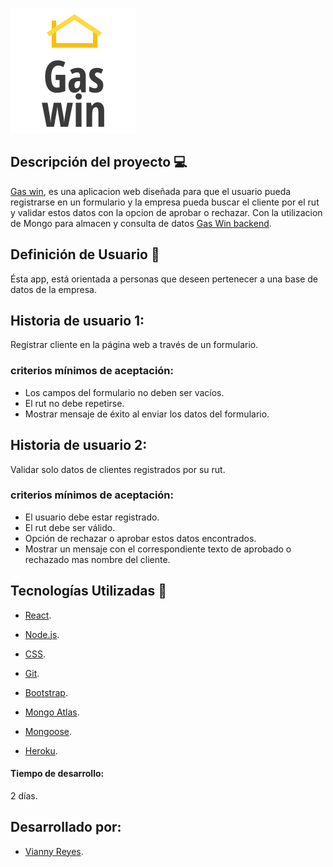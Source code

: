 ![icon](readmeImg/icon.png)

## Descripción del proyecto 💻

[Gas win](https://win-gas-web.herokuapp.com/), es una aplicacion web diseñada para que el usuario pueda registrarse en un formulario y la empresa pueda buscar el cliente por el rut y validar estos datos con la opcion de aprobar o rechazar. Con la utilizacion de Mongo para almacen y consulta de datos
[Gas Win backend](https://win-gas-backend.herokuapp.com).

## Definición de Usuario 👥

Ésta app, está orientada a personas que deseen pertenecer a una base de datos de la empresa.

## Historia de usuario 1:
Registrar cliente en la página web a través de un formulario.

### criterios mínimos de aceptación:
- Los campos del formulario no deben ser vacíos.
- El rut no debe repetirse.
- Mostrar mensaje de éxito al enviar los datos del formulario.

## Historia de usuario 2:
Validar solo datos de clientes registrados por su rut.

### criterios mínimos de aceptación:
- El usuario debe estar registrado.
- El rut debe ser válido.
- Opción de rechazar o aprobar estos datos encontrados.
- Mostrar un mensaje con el correspondiente texto de aprobado o rechazado mas nombre del cliente.

## Tecnologías Utilizadas 👾

- [React](https://es.reactjs.org/).

- [Node.js](https://nodejs.org/es/).

- [CSS](https://developer.mozilla.org/es/docs/Web/CSS).

- [Git](https://git-scm.com/).

- [Bootstrap](https://getbootstrap.com).

- [Mongo Atlas](https://cloud.mongodb.com/).

- [Mongoose](https://mongoosejs.com/).

- [Heroku](https://dashboard.heroku.com/).


#### Tiempo de desarrollo:

2 días.

## Desarrollado por:
- [Vianny Reyes](https://github.com/revaldivieso).